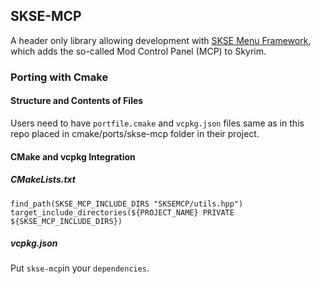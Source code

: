 ## SKSE-MCP
A header only library allowing development with [SKSE Menu Framework](https://www.nexusmods.com/skyrimspecialedition/mods/120352), which adds the so-called Mod Control Panel (MCP) to Skyrim.

### Porting with Cmake

#### Structure and Contents of Files
Users need to have `portfile.cmake` and `vcpkg.json` files same as in this repo placed in cmake/ports/skse-mcp folder in their project.

#### CMake and vcpkg Integration
##### CMakeLists.txt
`find_path(SKSE_MCP_INCLUDE_DIRS "SKSEMCP/utils.hpp")`
`target_include_directories(${PROJECT_NAME} PRIVATE	${SKSE_MCP_INCLUDE_DIRS})`
##### vcpkg.json
Put `skse-mcp`in your `dependencies`.
